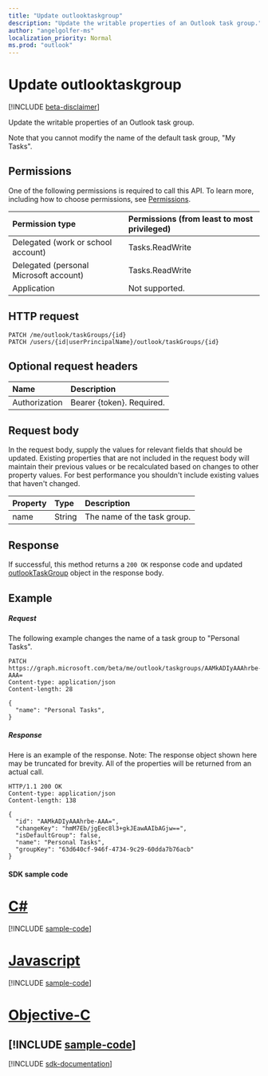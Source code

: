 ```yaml
---
title: "Update outlooktaskgroup"
description: "Update the writable properties of an Outlook task group."
author: "angelgolfer-ms"
localization_priority: Normal
ms.prod: "outlook"
---
```


# Update outlooktaskgroup

[!INCLUDE [beta-disclaimer](../../includes/beta-disclaimer.md)]

Update the writable properties of an Outlook task group.

Note that you cannot modify the name of the default task group, "My Tasks".
## Permissions
One of the following permissions is required to call this API. To learn more, including how to choose permissions, see [Permissions](/graph/permissions-reference).

|Permission type      | Permissions (from least to most privileged)              |
|:--------------------|:---------------------------------------------------------|
|Delegated (work or school account) | Tasks.ReadWrite    |
|Delegated (personal Microsoft account) | Tasks.ReadWrite    |
|Application | Not supported. |

## HTTP request
<!-- { "blockType": "ignored" } -->
```http
PATCH /me/outlook/taskGroups/{id}
PATCH /users/{id|userPrincipalName}/outlook/taskGroups/{id}
```
## Optional request headers
| Name       | Description|
|:-----------|:-----------|
| Authorization  | Bearer {token}. Required. |

## Request body
In the request body, supply the values for relevant fields that should be updated. Existing properties that are not included in the request body will maintain their previous values or be recalculated based on changes to other property values. For best performance you shouldn't include existing values that haven't changed.

| Property	   | Type	|Description|
|:---------------|:--------|:----------|
|name|String|The name of the task group.|

## Response

If successful, this method returns a `200 OK` response code and updated [outlookTaskGroup](../resources/outlooktaskgroup.md) object in the response body.
## Example
##### Request
The following example changes the name of a task group to "Personal Tasks". 
<!-- {
  "blockType": "request",
  "name": "update_outlooktaskgroup"
}-->
```http
PATCH https://graph.microsoft.com/beta/me/outlook/taskgroups/AAMkADIyAAAhrbe-AAA=
Content-type: application/json
Content-length: 28

{
  "name": "Personal Tasks",
}
```
##### Response
Here is an example of the response. Note: The response object shown here may be truncated for brevity. All of the properties will be returned from an actual call.
<!-- {
  "blockType": "response",
  "truncated": true,
  "@odata.type": "microsoft.graph.outlookTaskGroup"
} -->
```http
HTTP/1.1 200 OK
Content-type: application/json
Content-length: 138

{
  "id": "AAMkADIyAAAhrbe-AAA=",
  "changeKey": "hmM7Eb/jgEec8l3+gkJEawAAIbAGjw==",
  "isDefaultGroup": false,
  "name": "Personal Tasks",
  "groupKey": "63d640cf-946f-4734-9c29-60dda7b76acb"
}
```
#### SDK sample code
# [C#](#tab/cs)
[!INCLUDE [sample-code](../includes/update_outlooktaskgroup-Cs-snippets.md)]

# [Javascript](#tab/javascript)
[!INCLUDE [sample-code](../includes/update_outlooktaskgroup-Javascript-snippets.md)]

# [Objective-C](#tab/objective-c)
[!INCLUDE [sample-code](../includes/update_outlooktaskgroup-Objective-C-snippets.md)]
---

[!INCLUDE [sdk-documentation](../includes/snippets_sdk_documentation_link.md)]

<!-- uuid: 8fcb5dbc-d5aa-4681-8e31-b001d5168d79
2015-10-25 14:57:30 UTC -->
<!--
{
  "type": "#page.annotation",
  "description": "Update outlooktaskgroup",
  "keywords": "",
  "section": "documentation",
  "tocPath": "",
  "suppressions": [
    "Error: /api-reference/beta/api/outlooktaskgroup-update.md:\r\n      BookmarkMissing: '[#tab/objective-c](Objective-C)'. Did you mean: #objective-c (score: 4)",
    "Error: /api-reference/beta/api/outlooktaskgroup-update.md:\r\n      BookmarkMissing: '[#tab/cs](C#)'. Did you mean: #c (score: 5)",
    "Error: /api-reference/beta/api/outlooktaskgroup-update.md:\r\n      BookmarkMissing: '[#tab/javascript](Javascript)'. Did you mean: #javascript (score: 4)"
  ]
}
-->
